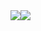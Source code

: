 <!-- https://github.com/anuraghazra/github-readme-stats -->
<div style="display:flex;">
    
<div style="display:flex;">
   <img src="https://github-readme-stats.vercel.app/api?username=HHUUYYLLEE&show_icons=true&theme=react&custom_title=Lê%20Bá%20Huy%27s%20Github%20Stats&bg_color=30,0F172A,581C87,0F172A,0F172A,581C87,0F172A,0F172A,0F172A&ring_color=00ff00&include_all_commits=true"/>
</div>
    

   <img src="https://github-readme-stats.vercel.app/api/top-langs/?username=HHUUYYLLEE&show_icons=true&theme=react&layout=pie"/>


</div>
